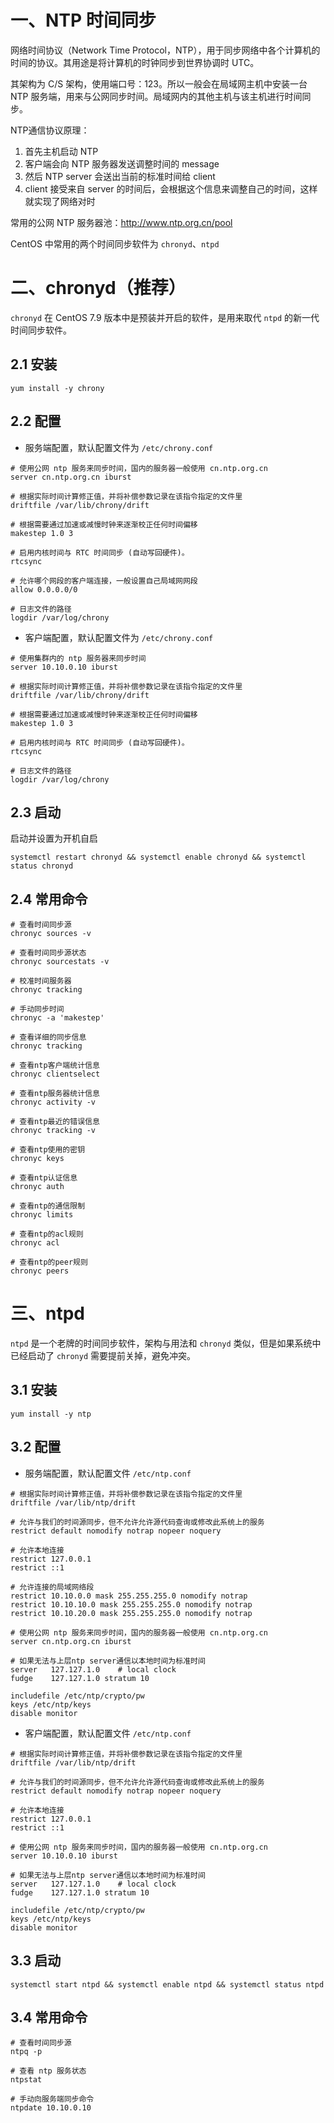 # 一、NTP 时间同步

网络时间协议（Network Time Protocol，NTP），用于同步网络中各个计算机的时间的协议。其用途是将计算机的时钟同步到世界协调时 UTC。

其架构为 C/S 架构，使用端口号：123。所以一般会在局域网主机中安装一台 NTP 服务端，用来与公网同步时间。局域网内的其他主机与该主机进行时间同步。

NTP通信协议原理：

1. 首先主机启动 NTP
2. 客户端会向 NTP 服务器发送调整时间的 message
3. 然后 NTP server 会送出当前的标准时间给 client
4. client 接受来自 server 的时间后，会根据这个信息来调整自己的时间，这样就实现了网络对时

常用的公网 NTP 服务器池：http://www.ntp.org.cn/pool

CentOS 中常用的两个时间同步软件为 `chronyd`、`ntpd`

# 二、chronyd（推荐）

`chronyd` 在 CentOS 7.9 版本中是预装并开启的软件，是用来取代 `ntpd` 的新一代时间同步软件。

## 2.1 安装

```shell
yum install -y chrony
```

## 2.2 配置

- 服务端配置，默认配置文件为 `/etc/chrony.conf`

```shell
# 使用公网 ntp 服务来同步时间，国内的服务器一般使用 cn.ntp.org.cn
server cn.ntp.org.cn iburst

# 根据实际时间计算修正值，并将补偿参数记录在该指令指定的文件里
driftfile /var/lib/chrony/drift

# 根据需要通过加速或减慢时钟来逐渐校正任何时间偏移
makestep 1.0 3

# 启用内核时间与 RTC 时间同步 (自动写回硬件)。
rtcsync

# 允许哪个网段的客户端连接，一般设置自己局域网网段
allow 0.0.0.0/0

# 日志文件的路径
logdir /var/log/chrony
```

- 客户端配置，默认配置文件为 `/etc/chrony.conf`

```shell
# 使用集群内的 ntp 服务器来同步时间
server 10.10.0.10 iburst

# 根据实际时间计算修正值，并将补偿参数记录在该指令指定的文件里
driftfile /var/lib/chrony/drift

# 根据需要通过加速或减慢时钟来逐渐校正任何时间偏移
makestep 1.0 3

# 启用内核时间与 RTC 时间同步 (自动写回硬件)。
rtcsync

# 日志文件的路径
logdir /var/log/chrony
```

## 2.3 启动

启动并设置为开机自启

```shell
systemctl restart chronyd && systemctl enable chronyd && systemctl status chronyd
```
## 2.4 常用命令

```shell
# 查看时间同步源
chronyc sources -v

# 查看时间同步源状态
chronyc sourcestats -v

# 校准时间服务器
chronyc tracking

# 手动同步时间
chronyc -a 'makestep'

# 查看详细的同步信息
chronyc tracking

# 查看ntp客户端统计信息
chronyc clientselect

# 查看ntp服务器统计信息
chronyc activity -v

# 查看ntp最近的错误信息
chronyc tracking -v

# 查看ntp使用的密钥
chronyc keys

# 查看ntp认证信息
chronyc auth

# 查看ntp的通信限制
chronyc limits

# 查看ntp的acl规则
chronyc acl

# 查看ntp的peer规则
chronyc peers
```

# 三、ntpd

`ntpd` 是一个老牌的时间同步软件，架构与用法和 `chronyd` 类似，但是如果系统中已经启动了 `chronyd` 需要提前关掉，避免冲突。

## 3.1 安装

```shell
yum install -y ntp
```

## 3.2 配置

- 服务端配置，默认配置文件 `/etc/ntp.conf`

```shell
# 根据实际时间计算修正值，并将补偿参数记录在该指令指定的文件里
driftfile /var/lib/ntp/drift

# 允许与我们的时间源同步，但不允许允许源代码查询或修改此系统上的服务
restrict default nomodify notrap nopeer noquery

# 允许本地连接
restrict 127.0.0.1 
restrict ::1

# 允许连接的局域网络段
restrict 10.10.0.0 mask 255.255.255.0 nomodify notrap
restrict 10.10.10.0 mask 255.255.255.0 nomodify notrap
restrict 10.10.20.0 mask 255.255.255.0 nomodify notrap

# 使用公网 ntp 服务来同步时间，国内的服务器一般使用 cn.ntp.org.cn
server cn.ntp.org.cn iburst

# 如果无法与上层ntp server通信以本地时间为标准时间
server   127.127.1.0    # local clock
fudge    127.127.1.0 stratum 10

includefile /etc/ntp/crypto/pw
keys /etc/ntp/keys
disable monitor
```

- 客户端配置，默认配置文件 `/etc/ntp.conf`

```shell
# 根据实际时间计算修正值，并将补偿参数记录在该指令指定的文件里
driftfile /var/lib/ntp/drift

# 允许与我们的时间源同步，但不允许允许源代码查询或修改此系统上的服务
restrict default nomodify notrap nopeer noquery

# 允许本地连接
restrict 127.0.0.1 
restrict ::1

# 使用公网 ntp 服务来同步时间，国内的服务器一般使用 cn.ntp.org.cn
server 10.10.0.10 iburst

# 如果无法与上层ntp server通信以本地时间为标准时间
server   127.127.1.0    # local clock
fudge    127.127.1.0 stratum 10

includefile /etc/ntp/crypto/pw
keys /etc/ntp/keys
disable monitor
```

## 3.3 启动

```shell
systemctl start ntpd && systemctl enable ntpd && systemctl status ntpd
```

## 3.4 常用命令

```shell
# 查看时间同步源
ntpq -p

# 查看 ntp 服务状态
ntpstat

# 手动向服务端同步命令
ntpdate 10.10.0.10
```


